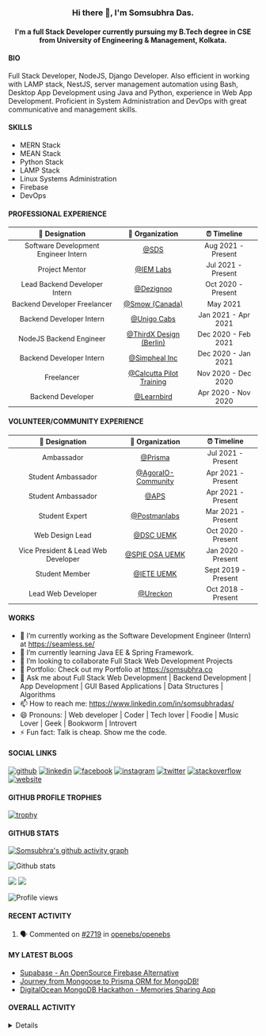<h3 align="center"> Hi there 👋, I'm Somsubhra Das. </h3>

<h4 align="center"> I'm a full Stack Developer currently pursuing my B.Tech degree in CSE from University of Engineering & Management, Kolkata.  </h4>

#### BIO

Full Stack Developer, NodeJS, Django Developer. Also efficient in working with LAMP stack, NestJS, server management automation using Bash, Desktop App Development using Java and Python, experience in Web App Development. Proficient in System Administration and DevOps with great communicative and management skills.

#### SKILLS

- MERN Stack
- MEAN Stack
- Python Stack
- LAMP Stack
- Linux Systems Administration
- Firebase
- DevOps

#### PROFESSIONAL EXPERIENCE

|            💼 Designation            |                          🏢 Organization                          |     ⏰ Timeline     |
| :----------------------------------: | :---------------------------------------------------------------: | :-----------------: |
| Software Development Engineer Intern |                   [@SDS](https://seamless.se/)                    | Aug 2021 - Present  |
|            Project Mentor            | [@IEM Labs](https://github.com/IEMA-Research-Development-Pvt-Ltd) | Jul 2021 - Present  |
|    Lead Backend Developer Intern     |                [@Dezignoo](https://dezignoo.com/)                 | Oct 2020 - Present  |
|     Backend Developer Freelancer     |                 [@Smow (Canada)](http://smow.ca/)                 |      May 2021       |
|       Backend Developer Intern       |         [@Unigo Cabs](https://github.com/UnigoCabs-Dev/)          | Jan 2021 - Apr 2021 |
|       NodeJS Backend Engineer        |         [@ThirdX Design (Berlin)](https://thirdx.design/)         | Dec 2020 - Feb 2021 |
|       Backend Developer Intern       |              [@Simpheal Inc](https://simpheal.com/)               | Dec 2020 - Jan 2021 |
|              Freelancer              |   [@Calcutta Pilot Training](http://calcuttapilottraining.com/)   | Nov 2020 - Dec 2020 |
|          Backend Developer           |              [@Learnbird](https://www.learnbird.in/)              | Apr 2020 - Nov 2020 |

#### VOLUNTEER/COMMUNITY EXPERIENCE

|           💼 Designation            |                      🏢 Organization                       |     ⏰ Timeline     |
| :---------------------------------: | :--------------------------------------------------------: | :-----------------: |
|             Ambassador              |            [@Prisma](https://github.com/prisma)            | Jul 2021 - Present  |
|         Student Ambassador          | [@AgoraIO-Community](https://github.com/AgoraIO-Community) | Apr 2021 - Present  |
|         Student Ambassador          |                  [@APS](https://aps.org)                   | Apr 2021 - Present  |
|           Student Expert            |      [@Postmanlabs](https://github.com/postmanlabs/)       | Mar 2021 - Present  |
|           Web Design Lead           |              [@DSC UEMK](https://dscuemk.co/)              | Oct 2020 - Present  |
| Vice President & Lead Web Developer |         [@SPIE OSA UEMK](http://spieosauemk.team/)         | Jan 2020 - Present  |
|           Student Member            |                       [@IETE UEMK]()                       | Sept 2019 - Present |
|         Lead Web Developer          |              [@Ureckon](https://ureckon.org/)              | Oct 2018 - Present  |

#### WORKS

- 🔭 I’m currently working as the Software Development Engineer (Intern) at https://seamless.se/
- 🌱 I’m currently learning Java EE & Spring Framework.
- 👯 I’m looking to collaborate Full Stack Web Development Projects
- 💼 Portfolio: Check out my Portfolio at https://somsubhra.co
- 💬 Ask me about Full Stack Web Development | Backend Development | App Development | GUI Based Applications | Data Structures | Algorithms
- 📫 How to reach me: https://www.linkedin.com/in/somsubhradas/
- 😄 Pronouns: | Web developer | Coder | Tech lover | Foodie | Music Lover | Geek | Bookworm | Introvert
- ⚡ Fun fact: Talk is cheap. Show me the code.

#### SOCIAL LINKS

<p align="center">

[<img src='https://cdn.jsdelivr.net/npm/simple-icons@3.0.1/icons/github.svg' alt='github' height='40'>](https://github.com/Somsubhra1) [<img src='https://cdn.jsdelivr.net/npm/simple-icons@3.0.1/icons/linkedin.svg' alt='linkedin' height='40'>](https://www.linkedin.com/in/somsubhradas/) [<img src='https://cdn.jsdelivr.net/npm/simple-icons@3.0.1/icons/facebook.svg' alt='facebook' height='40'>](https://www.facebook.com/S0msubhradas) [<img src='https://cdn.jsdelivr.net/npm/simple-icons@3.0.1/icons/instagram.svg' alt='instagram' height='40'>](https://www.instagram.com/somsubhra__das/) [<img src='https://cdn.jsdelivr.net/npm/simple-icons@3.0.1/icons/twitter.svg' alt='twitter' height='40'>](https://twitter.com/Somsubhra1CP) [<img src='https://cdn.jsdelivr.net/npm/simple-icons@3.0.1/icons/stackoverflow.svg' alt='stackoverflow' height='40'>](https://stackoverflow.com/users/10871274/somsubhra-das) [<img src='https://cdn.jsdelivr.net/npm/simple-icons@3.0.1/icons/icloud.svg' alt='website' height='40'>](https://somsubhra.co/)

</p>

#### GITHUB PROFILE TROPHIES

[![trophy](https://github-profile-trophy.vercel.app/?username=Somsubhra1&theme=flat)](https://github.com/ryo-ma/github-profile-trophy)

#### GITHUB STATS

[![Somsubhra's github activity graph](https://activity-graph.herokuapp.com/graph?username=somsubhra1&theme=react-dark)](https://github.com/somsubhra1)

<p align="center">

![Github stats](https://github-readme-stats.vercel.app/api?username=Somsubhra1&show_icons=true)<br>

<img src="https://github-readme-streak-stats.herokuapp.com/?user=Somsubhra1&theme=light" />

<img src="https://github-readme-stats.vercel.app/api/top-langs/?username=Somsubhra1&layout=compact&theme=light" />

![Profile views](https://gpvc.arturio.dev/Somsubhra1)

</p>

#### RECENT ACTIVITY

<!--START_SECTION:activity-->

1. 🗣 Commented on [#2719](https://github.com/openebs/openebs/issues/2719) in [openebs/openebs](https://github.com/openebs/openebs)
<!--END_SECTION:activity-->

#### MY LATEST BLOGS

<!-- BLOG-POST-LIST:START -->

- [Supabase - An OpenSource Firebase Alternative](https://dev.to/somsubhra1/supabase-an-opensource-firebase-alternative-51h4)
- [Journey from Mongoose to Prisma ORM for MongoDB!](https://dev.to/somsubhra1/journey-from-mongoose-to-prisma-orm-for-mongodb-3j21)
- [DigitalOcean MongoDB Hackathon - Memories Sharing App](https://dev.to/somsubhra1/digitalocean-mongodb-hackathon-memories-sharing-app-2kne)
<!-- BLOG-POST-LIST:END -->

#### OVERALL ACTIVITY

<details>
<!--START_SECTION:waka-->
**🐱 My Github Data**

> 🏆 1,262 Contributions in the Year 2021
>
> 📦 262.0 kB Used in Github's Storage
>
> 🚫 Not Opted to Hire
>
> 📜 144 Public Repositories
>
> 🔑 14 Private Repositories
>
> **I'm a Night 🦉**

```text
🌞 Morning    184 commits    ██░░░░░░░░░░░░░░░░░░░░░░░   11.31%
🌆 Daytime    612 commits    █████████░░░░░░░░░░░░░░░░   37.62%
🌃 Evening    639 commits    █████████░░░░░░░░░░░░░░░░   39.27%
🌙 Night      192 commits    ███░░░░░░░░░░░░░░░░░░░░░░   11.8%

```

📅 **I'm Most Productive on Sunday**

```text
Monday       185 commits    ██░░░░░░░░░░░░░░░░░░░░░░░   11.37%
Tuesday      206 commits    ███░░░░░░░░░░░░░░░░░░░░░░   12.66%
Wednesday    186 commits    ██░░░░░░░░░░░░░░░░░░░░░░░   11.43%
Thursday     265 commits    ████░░░░░░░░░░░░░░░░░░░░░   16.29%
Friday       241 commits    ███░░░░░░░░░░░░░░░░░░░░░░   14.81%
Saturday     256 commits    ████░░░░░░░░░░░░░░░░░░░░░   15.73%
Sunday       288 commits    ████░░░░░░░░░░░░░░░░░░░░░   17.7%

```

📊 **This Week I Spent My Time On**

```text
💬 Programming Languages:
Java                     1 hr 47 mins        ████████████████░░░░░░░░░   65.3%
JavaScript               16 mins             ██░░░░░░░░░░░░░░░░░░░░░░░   10.17%
XML                      15 mins             ██░░░░░░░░░░░░░░░░░░░░░░░   9.22%
Properties               10 mins             █░░░░░░░░░░░░░░░░░░░░░░░░   6.17%
YAML                     6 mins              █░░░░░░░░░░░░░░░░░░░░░░░░   3.9%

🔥 Editors:
IntelliJ                 2 hrs 21 mins       █████████████████████░░░░   86.16%
VS Code                  22 mins             ███░░░░░░░░░░░░░░░░░░░░░░   13.84%

```

**I Mostly Code in JavaScript**

```text
JavaScript               42 repos            ██████████░░░░░░░░░░░░░░░   43.3%
HTML                     14 repos            ███░░░░░░░░░░░░░░░░░░░░░░   14.43%
CSS                      12 repos            ███░░░░░░░░░░░░░░░░░░░░░░   12.37%
Python                   12 repos            ███░░░░░░░░░░░░░░░░░░░░░░   12.37%
TypeScript               6 repos             █░░░░░░░░░░░░░░░░░░░░░░░░   6.19%

```

**Timeline**

![Chart not found](https://raw.githubusercontent.com/Somsubhra1/Somsubhra1/master/charts/bar_graph.png)

Last Updated on 22/08/2021

<!--END_SECTION:waka-->
</details>
